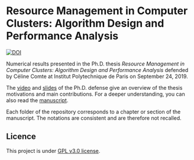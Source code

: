 # Resource Management in Computer Clusters: Algorithm Design and Performance Analysis

[![DOI](https://zenodo.org/badge/201924451.svg)](https://zenodo.org/badge/latestdoi/201924451)

Numerical results presented in the Ph.D. thesis <em>Resource Management in Computer Clusters: Algorithm Design and Performance Analysis</em> defended by Céline Comte at Institut Polytechnique de Paris on September 24, 2019.

The [video](https://youtu.be/1cBrZ5TF54Q) and [slides](https://www.win.tue.nl/~ccomte/talks/19-phd.pdf) of the Ph.D. defense give an overview of the thesis motivations and main contributions. For a deeper understanding, you can also read the [manuscript](https://pastel.archives-ouvertes.fr/tel-02413496).

Each folder of the repository corresponds to a chapter or section of the manuscript. The notations are consistent and are therefore not recalled.

## Licence

This project is under [GPL v3.0 license](LICENSE).
